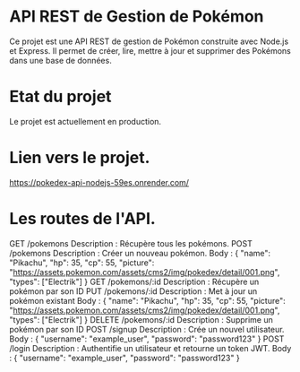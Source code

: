  # API REST de Gestion de Pokémon

Ce projet est une API REST de gestion de Pokémon construite avec Node.js et Express. Il permet de créer, lire, mettre à jour et supprimer des Pokémons dans une base de données.

 # Etat du projet

Le projet est actuellement en production.

 # Lien vers le projet.

https://pokedex-api-nodejs-59es.onrender.com/

 # Les routes de l'API.

GET /pokemons
    Description : Récupère tous les pokémons.
POST /pokemons
    Description : Créer un nouveau pokémon.
    Body : 
        {
            "name": "Pikachu",
            "hp": 35,
            "cp": 55,
            "picture": "https://assets.pokemon.com/assets/cms2/img/pokedex/detail/001.png",
            "types": ["Electrik"]
        }
GET /pokemons/:id
    Description : Récupère un pokémon par son ID
PUT /pokemons/:id
    Description : Met à jour un pokémon existant
    Body : 
        {
            "name": "Pikachu",
            "hp": 35,
            "cp": 55,
            "picture": "https://assets.pokemon.com/assets/cms2/img/pokedex/detail/001.png",
            "types": ["Electrik"]
        }
DELETE /pokemons/:id
    Description : Supprime un pokémon par son ID
POST /signup
    Description : Crée un nouvel utilisateur.
    Body : {
        "username": "example_user",
        "password": "password123"
    }
POST /login
    Description : Authentifie un utilisateur et retourne un token JWT.
    Body : {
        "username": "example_user",
        "password": "password123"
    }

